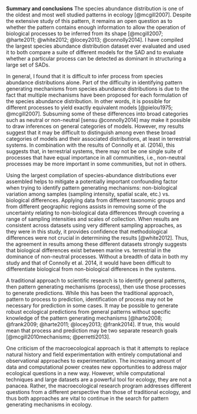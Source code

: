 **Summary and conclusions**
The species abundance distribution is one of the oldest and most well studied patterns in ecology [@mcgill2007]. Despite the extensive study of this pattern, it remains an open question as to whether the pattern contains enough information to allow the operation of biological processes to be inferred from its shape [@mcgill2007; @harte2011; @white2012; @locey2013; @connolly2014]. I have compiled the largest species abundance distribution dataset ever evaluated and used it to both compare a suite of different models for the SAD and to evaluate whether a particular process can be detected as dominant in structuring a large set of SADs.

In general, I found that it is difficult to infer process from species abundance distributions alone.  Part of the difficulty in identifying pattern generating mechanisms from species abundance distributions is due to the fact that multiple mechanisms have been proposed for each formulation of the species abundance distribution. In other words, it is possible for different processes to yield exactly equivalent models [@pielou1975; @mcgill2007]. Subsuming some of these differences into broad categories such as neutral or non-neutral [sensu @connolly2014] may make it possible to draw inferences on general categories of models. However, my results suggest that it may be difficult to distinguish among even these broad categories of models and their associated distributions, at least in terrestrial systems. In combination with the results of Connolly et al. (2014), this suggests that, in terrestrial systems, there may not be one single suite of processes that have equal importance in all communities, i.e., non-neutral processes may be more important in some communities, but not in others.

Using the largest compliation of species-abundance distributions ever assembled helps to mitigate a potentially important confounding factor when trying to identify pattern generating mechanisms: non-biological variation among samples (sampling intensity, spatial scale, etc.) vs. biological differences.  Applying data from different taxonomic groups and from different geographic regions assists in removing some of the uncertainty relating to non-biological data differences through covering a range of sampling intensities and scales of collection. When results are consistent across datasets using very different sampling approaches, as they were in this study, it provides confidence that methodological differences were not crucial in determining the results [@white2012]. Thus, the agreement in results among these different datasets strongly suggests that biological differences exist between marine vs. terrestrial in the dominance of non-neutral processes. Without a breadth of data in both my study and that of Connolly et al. 2014, it would have been difficult to differentiate biological from non-biological differences in the systems.

A traditional approach to scientific research is to identify general patterns, then pattern generating mechanisms (process), then use those processes to generate predictions.  While this has been the traditional approach, pattern to process to prediction, identification of process may not be necessary for prediction in some cases.  It may be possible to generate robust ecological predictions from general patterns without specific knowledge of the pattern generating mechanisms [@harte2008; @frank2009; @harte2011; @locey2013; @frank2014].  If true, this would mean that process and prediction may be two separate research goals [@mcgill2010mechanisms; @perretti2013].

One criticism of the macroecological approach is that it attempts to replace natural history and field experimentation with entirely computational and observational approaches to experimentation. The increasing amount of data and computational power creates new opportunities to address major ecological questions in a new way. However, while computational techniques and large datasets are a powerful tool for ecology, they are not a panacea. Rather, the macroecological research program addresses different questions from a different perspective than those of traditional ecology, and thus both approaches are vital to continue in the search for pattern generating mechanisms in ecology.
